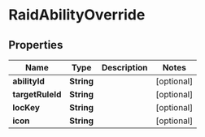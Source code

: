 

# RaidAbilityOverride


## Properties

| Name | Type | Description | Notes |
|------------ | ------------- | ------------- | -------------|
|**abilityId** | **String** |  |  [optional] |
|**targetRuleId** | **String** |  |  [optional] |
|**locKey** | **String** |  |  [optional] |
|**icon** | **String** |  |  [optional] |



